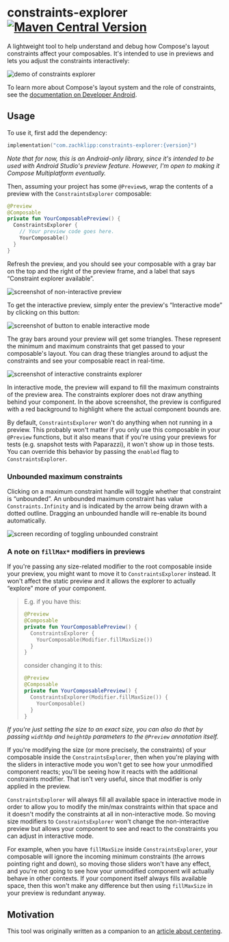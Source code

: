 # constraints-explorer [![Maven Central Version](https://img.shields.io/maven-central/v/com.zachklipp/constraints-explorer)](https://central.sonatype.com/artifact/com.zachklipp/constraints-explorer)

A lightweight tool to help understand and debug how Compose's layout constraints affect your
composables. It's intended to use in previews and lets you adjust the constraints interactively:

![demo of constraints explorer](assets/preview-demo.gif)

To learn more about Compose's layout system and the role of constraints, see the [documentation on
Developer Android](https://developer.android.com/develop/ui/compose/layouts/basics).

## Usage

To use it, first add the dependency:

```kotlin
implementation("com.zachklipp:constraints-explorer:{version}")
```

_Note that for now, this is an Android-only library, since it's intended to be used with Android
Studio's preview feature. However, I'm open to making it Compose Multiplatform eventually._

Then, assuming your project has some `@Preview`s, wrap the contents of a preview with the
`ConstraintsExplorer` composable:

```kotlin
@Preview
@Composable
private fun YourComposablePreview() {
  ConstraintsExplorer {
    // Your preview code goes here.
    YourComposable()
  }
}
```

Refresh the preview, and you should see your composable with a gray bar on the top and the right
of the preview frame, and a label that says “Constraint explorer available”.

![screenshot of non-interactive preview](assets/preview.png)

To get the interactive preview, simply enter the preview's “Interactive mode” by clicking on this
button:

![screenshot of button to enable interactive mode](assets/preview-interactive-button.png)

The gray bars around your preview will get some triangles. These represent the minimum and maximum
constraints that get passed to your composable's layout. You can drag these triangles around to
adjust the constraints and see your composable react in real-time.

![screenshot of interactive constraints explorer](assets/preview-interactive.png)

In interactive mode, the preview will expand to fill the maximum constraints of the preview area.
The constraints explorer does not draw anything behind your component. In the above screenshot, the
preview is configured with a red background to highlight where the actual component bounds are.

By default, `ConstraintsExplorer` won't do anything when not running in a preview. This probably
won't matter if you only use this composable in your `@Preview` functions, but it also means that
if you're using your previews for tests (e.g. snapshot tests with Paparazzi), it won't show up in
those tests. You can override this behavior by passing the `enabled` flag to `ConstraintsExplorer`.

### Unbounded maximum constraints

Clicking on a maximum constraint handle will toggle whether that constraint is “unbounded”. An
unbounded maximum constraint has value `Constraints.Infinity` and is indicated by the arrow being
drawn with a dotted outline. Dragging an unbounded handle will re-enable its bound automatically.

![screen recording of toggling unbounded constraint](assets/preview-toggling-unbounded-constraints.gif)

### A note on `fillMax*` modifiers in previews

If you're passing any size-related modifier to the root composable inside your preview, you might
want to move it to `ConstraintsExplorer` instead. It won't affect the static preview and it allows
the explorer to actually “explore” more of your component.

> E.g. if you have this:
> ```kotlin
> @Preview
> @Composable
> private fun YourComposablePreview() {
>   ConstraintsExplorer {
>     YourComposable(Modifier.fillMaxSize())
>   }
> }
> ```
>
> consider changing it to this:
>
> ```kotlin
> @Preview
> @Composable
> private fun YourComposablePreview() {
>   ConstraintsExplorer(Modifier.fillMaxSize()) {
>     YourComposable()
>   }
> }
> ```

_If you're just setting the size to an exact size, you can also do that by passing `widthDp` and
`heightDp` parameters to the `@Preview` annotation itself._

If you're modifying the size (or more precisely, the constraints) of your composable inside the
`ConstraintsExplorer`, then when you're playing with the sliders in interactive mode you won't get
to see how your unmodified component reacts; you'll be seeing how it reacts with the additional
constraints modifier. That isn't very useful, since that modifier is only applied in the preview.

`ConstraintsExplorer` will always fill all available space in interactive mode in order to allow you
to modify the min/max constraints within that space and it doesn't modify the constraints at all in
non-interactive mode. So moving size modifiers to `ConstraintsExplorer` won't change the
non-interactive preview but allows your component to see and react to the constraints you can adjust
in interactive mode.

For example, when you have `fillMaxSize` inside `ConstraintsExplorer`, your composable will ignore
the incoming minimum constraints (the arrows pointing right and down), so moving those sliders won't
have any effect, and you're not going to see how your unmodified component will actually behave in
other contexts. If your component itself always fills available space, then this won't make any
difference but then using `fillMaxSize` in your preview is redundant anyway.

## Motivation

This tool was originally written as a companion to an
[article about centering](https://blog.zachklipp.com/centering-in-compose/).